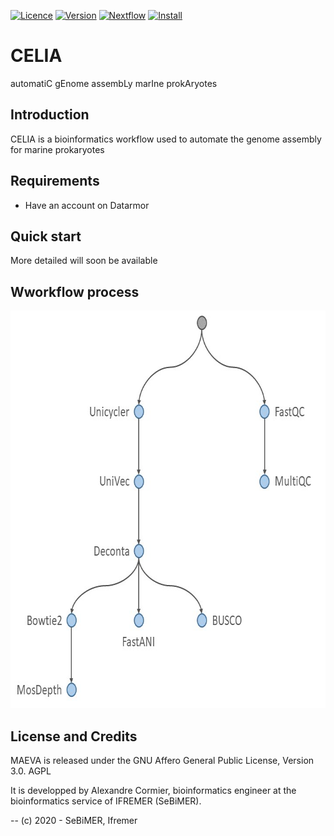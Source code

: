 [![Licence](https://img.shields.io/badge/licence-Affero_GPL_3.0-orange.svg)]()
[![Version](https://img.shields.io/badge/version-beta-red.svg)]()
[![Nextflow](https://img.shields.io/badge/nextflow-%E2%89%A519.07.0-blue.svg)](https://www.nextflow.io/)
[![Install](https://img.shields.io/badge/install-SeBiMER_gitlab-brightgreen.svg)](https://gitlab.ifremer.fr/bioinfo/MAEVA)

# CELIA

automatiC gEnome assembLy marIne prokAryotes

## Introduction

CELIA is a bioinformatics workflow used to automate the genome assembly for marine prokaryotes

## Requirements

- Have an account on Datarmor

## Quick start

More detailed will soon be available

## Wworkflow process

<img width="700" height="636" src="./CELIA_workflow.jpg">


## License and Credits
MAEVA is released under the GNU Affero General Public License, Version 3.0. AGPL

It is developped by Alexandre Cormier, bioinformatics engineer at the bioinformatics service of IFREMER (SeBiMER).

-- (c) 2020 - SeBiMER, Ifremer
